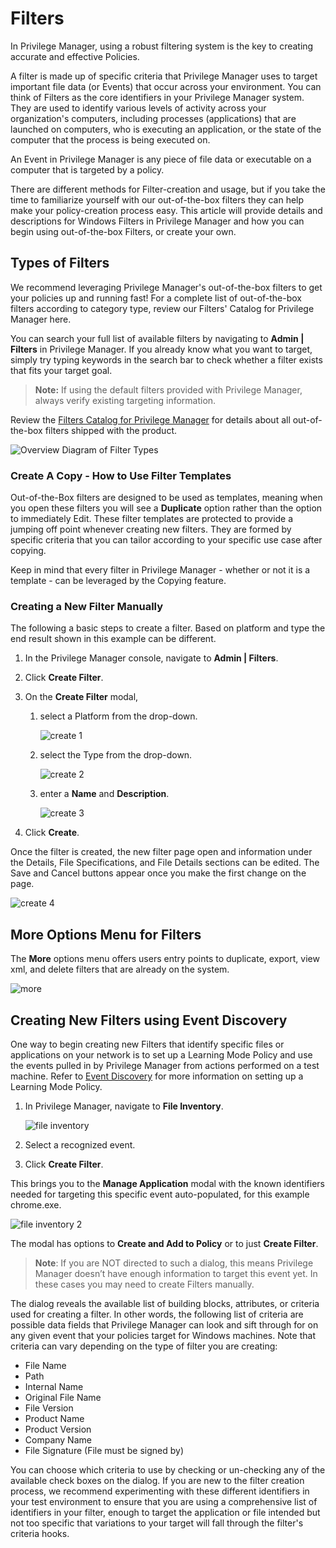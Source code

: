 [title]: # (Filters)
[tags]: # (overview)
[priority]: # (6)
# Filters

In Privilege Manager, using a robust filtering system is the key to creating accurate and effective Policies.

A filter is made up of specific criteria that Privilege Manager uses to target important file data (or Events) that occur across your environment. You can think of Filters as the core identifiers in your Privilege Manager system. They are used to identify various levels of activity across your organization's computers, including processes (applications) that are launched on computers, who is executing an application, or the state of the computer that the process is being executed on. 

An Event in Privilege Manager is any piece of file data or executable on a computer that is targeted by a policy.

There are different methods for Filter-creation and usage, but if you take the time to familiarize yourself with our out-of-the-box filters they can help make your policy-creation process easy. This article will provide details and descriptions for Windows Filters in Privilege Manager and how you can begin using out-of-the-box Filters, or create your own.

## Types of Filters

We recommend leveraging Privilege Manager's out-of-the-box filters to get your policies up and running fast! For a complete list of out-of-the-box filters according to category type, review our Filters' Catalog for Privilege Manager here.

You can search your full list of available filters by navigating to __Admin | Filters__ in Privilege Manager. If you already know what you want to target, simply try typing keywords in the search bar to check whether a filter exists that fits your target goal.

>**Note:** If using the default filters provided with Privilege Manager, always verify existing targeting information.

Review the [Filters Catalog for Privilege Manager](default-filters.md) for details about all out-of-the-box filters shipped with the product.

![Overview Diagram of Filter Types](images/policies.png)

### Create A Copy - How to Use Filter Templates

Out-of-the-Box filters are designed to be used as templates, meaning when you open these filters you will see a __Duplicate__ option rather than the option to immediately Edit. These filter templates are protected to provide a jumping off point whenever creating new filters. They are formed by specific criteria that you can tailor according to your specific use case after copying.

Keep in mind that every filter in Privilege Manager - whether or not it is a template - can be leveraged by the Copying feature.

### Creating a New Filter Manually

The following a basic steps to create a filter. Based on platform and type the end result shown in this example can be different.

1. In the Privilege Manager console, navigate to __Admin | Filters__.
1. Click __Create Filter__.
1. On the __Create Filter__ modal,

   1. select a Platform from the drop-down.

      ![create 1](images/create-1.png "Select the platform from the drop-down options")
   1. select the Type from the drop-down.

      ![create 2](images/create-2.png "Select the filter type from the drop-down options")
   1. enter a __Name__ and __Description__.

      ![create 3](images/create-3.png "Enter a name and description")
1. Click __Create__.

Once the filter is created, the new filter page open and information under the Details, File Specifications, and File Details sections can be edited. The Save and Cancel buttons appear once you make the first change on the page.

![create 4](images/create-4.png "New Filter page")

## More Options Menu for Filters

The __More__ options menu offers users entry points to duplicate, export, view xml, and delete filters that are already on the system.

![more](images/more.png "More options menu for filters")

## Creating New Filters using Event Discovery

One way to begin creating new Filters that identify specific files or applications on your network is to set up a Learning Mode Policy and use the events pulled in by Privilege Manager from actions performed on a test machine. Refer to [Event Discovery](../policies/ac-event-discovery.md) for more information on setting up a Learning Mode Policy.

1. In Privilege Manager, navigate to __File Inventory__.

   ![file inventory](images/file-inventory.png "Using the File Inventory page to create a new filter based on discovered resources")
1. Select a recognized event.
1. Click __Create Filter__. 

This brings you to the __Manage Application__ modal with the known identifiers needed for targeting this specific event auto-populated, for this example chrome.exe.

   ![file inventory 2](images/file-inventory-2.png "Auto populated data based on event discovery")

The modal has options to __Create and Add to Policy__ or to just __Create Filter__.

>**Note**: If you are NOT directed to such a dialog, this means Privilege Manager doesn’t have enough information to target this event yet. In these cases you may need to create Filters manually.

The dialog reveals the available list of building blocks, attributes, or criteria used for creating a filter. In other words, the following list of criteria are possible data fields that Privilege Manager can look and sift through for on any given event that your policies target for Windows machines. Note that criteria can vary depending on the type of filter you are creating:

* File Name
* Path
* Internal Name
* Original File Name
* File Version
* Product Name
* Product Version
* Company Name
* File Signature (File must be signed by)

You can choose which criteria to use by checking or un-checking any of the available check boxes on the dialog. If you are new to the filter creation process, we recommend experimenting with these different identifiers in your test environment to ensure that you are using a comprehensive list of identifiers in your filter, enough to target the application or file intended but not too specific that variations to your target will fall through the filter's criteria hooks.

